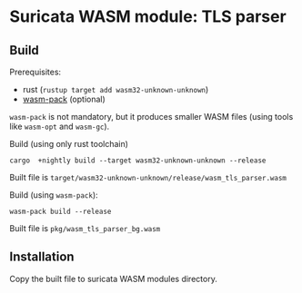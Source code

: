 # Suricata WASM module: TLS parser

## Build

Prerequisites:

- rust (`rustup target add wasm32-unknown-unknown`)
- [wasm-pack](https://rustwasm.github.io/wasm-pack/installer/) (optional)

`wasm-pack` is not mandatory, but it produces smaller WASM files (using tools like `wasm-opt` and `wasm-gc`).

Build (using only rust toolchain)

```
cargo  +nightly build --target wasm32-unknown-unknown --release
```

Built file is `target/wasm32-unknown-unknown/release/wasm_tls_parser.wasm`

Build (using `wasm-pack`):

```
wasm-pack build --release
```

Built file is `pkg/wasm_tls_parser_bg.wasm`

## Installation

Copy the built file to suricata WASM modules directory.
